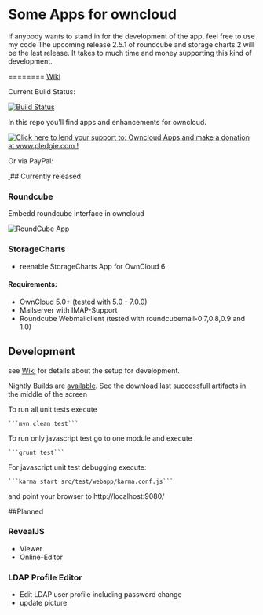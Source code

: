 Some Apps for owncloud
========

If anybody wants to stand in for the development of the app, feel free to use my code The upcoming release 2.5.1 of roundcube and storage charts 2 will be the last release. It takes to much time and money supporting this kind of development.

========
 [Wiki](https://github.com/hypery2k/owncloud/wiki)

Current Build Status:

[![Build Status](https://martinreinhardt-online.de/jenkins/buildStatus/icon?job=OwnCloud_nightly)](https://martinreinhardt-online.de/jenkins/job/OwnCloud_nightly/)

In this repo you'll find apps and enhancements for owncloud.

<a href='http://www.pledgie.com/campaigns/23447'><img alt='Click here to lend your support to: Owncloud Apps and make a donation at www.pledgie.com !' src='http://www.pledgie.com/campaigns/23447.png?skin_name=chrome' border='0' /></a>

Or via PayPal:

<a target="_blank" href="https://www.paypal.com/cgi-bin/webscr?cmd=_s-xclick&hosted_button_id=2SAK2NYWB8QA2">
<img alt="" border="0" src="https://www.paypalobjects.com/de_DE/DE/i/btn/btn_donateCC_LG.gif"/>
</img></a>
## Currently released

### Roundcube
Embedd roundcube interface in owncloud

![RoundCube App](https://github.com/hypery2k/owncloud/raw/master/src/site/images/roundcube_screenshot.png)

### StorageCharts
* reenable StorageCharts App for OwnCloud 6 

#### Requirements:
* OwnCloud 5.0+  (tested with 5.0 - 7.0.0)
* Mailserver with IMAP-Support
* Roundcube Webmailclient (tested with roundcubemail-0.7,0.8,0.9 and 1.0)


## Development

see [Wiki](https://github.com/hypery2k/owncloud/wiki/Development-Setup) for details about the setup for development.

Nightly Builds are [available](https://martinreinhardt-online.de/jenkins/job/OwnCloud_nightly/). See the download last successfull artifacts in the middle of the screen

To run all unit tests execute

	```mvn clean test```

To run only javascript test go to one module and execute

	```grunt test```

For javascript unit test debugging execute:

	```karma start src/test/webapp/karma.conf.js```
 
and point your browser to http://localhost:9080/

##Planned


### RevealJS
* Viewer
* Online-Editor

### LDAP Profile Editor
* Edit LDAP user profile including password change
* update picture
